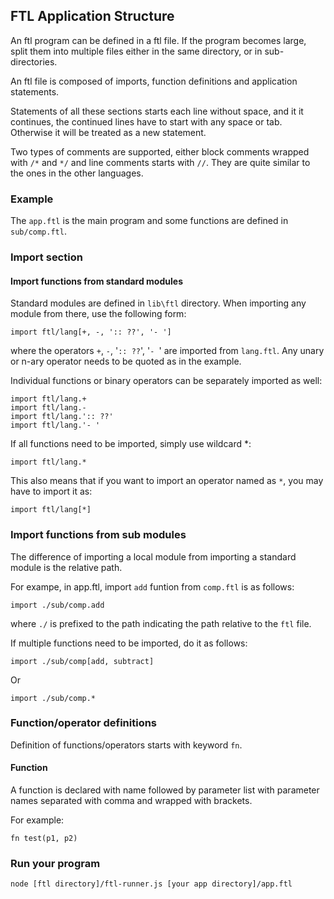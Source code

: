 ## FTL Application Structure

An ftl program can be defined in a ftl file. If the program becomes large, split them into multiple files either in the same directory, or in sub-directories.

An ftl file is composed of imports, function definitions and application statements.

Statements of all these sections starts each line without space, and it it continues, the continued lines have to start with any space or tab. Otherwise it will be treated as a new statement.

Two types of comments are supported, either block comments wrapped with `/*` and `*/` and line comments starts with `//`. They are quite similar to the ones in the other languages.

### Example
The `app.ftl` is the main program and some functions are defined in `sub/comp.ftl`.

### Import section

#### Import functions from standard modules
Standard modules are defined in `lib\ftl` directory. When importing any module from there, use the following form:
```
import ftl/lang[+, -, ':: ??', '- ']
```
where the operators `+`, `-`, '`:: ??`', '`- `' are imported from `lang.ftl`. Any unary or n-ary operator needs to be quoted as in the example.

Individual functions or binary operators can be separately imported as well:
```
import ftl/lang.+
import ftl/lang.-
import ftl/lang.':: ??'
import ftl/lang.'- '
```

If all functions need to be imported, simply use wildcard *:
```
import ftl/lang.*
```

This also means that if you want to import an operator named as `*`, you may have to import it as:
```
import ftl/lang[*]
```

### Import functions from sub modules
The difference of importing a local module from importing a standard module is the relative path.

For exampe, in app.ftl, import `add` funtion from `comp.ftl` is as follows:
```
import ./sub/comp.add
```

where `./` is prefixed to the path indicating the path relative to the `ftl` file.

If multiple functions need to be imported, do it as follows:
```
import ./sub/comp[add, subtract]
```

Or
```
import ./sub/comp.*
```

### Function/operator definitions

Definition of functions/operators starts with keyword `fn`.
 
#### Function
A function is declared with name followed by parameter list with parameter names separated with comma and wrapped with brackets.

For example:
```
fn test(p1, p2)
```


### Run your program
```
node [ftl directory]/ftl-runner.js [your app directory]/app.ftl
```
